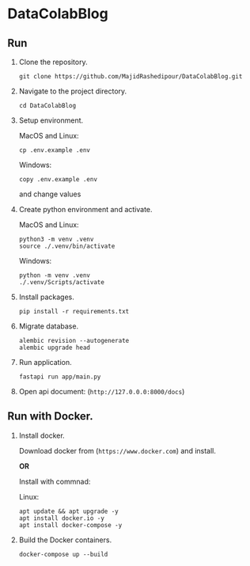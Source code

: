 # DataColabBlog

## Run

1. Clone the repository.

   ```
   git clone https://github.com/MajidRashedipour/DataColabBlog.git
   ```

2. Navigate to the project directory.

   ```
   cd DataColabBlog
   ```

3. Setup environment.

   MacOS and Linux:
   ```
   cp .env.example .env
   ```

   Windows:
   ```
   copy .env.example .env
   ```
   
   and change values

4. Create python environment and activate.

   MacOS and Linux:
   ```
   python3 -m venv .venv
   source ./.venv/bin/activate
   ```

   Windows:
   ```
   python -m venv .venv
   ./.venv/Scripts/activate
   ```

5. Install packages.

   ```
   pip install -r requirements.txt
   ```

6. Migrate database.

   ```
   alembic revision --autogenerate
   alembic upgrade head
   ```

7. Run application.

   ```
   fastapi run app/main.py
   ```

7. Open api document: (`http://127.0.0.0:8000/docs`)

## Run with Docker.

1. Install docker.

   Download docker from (`https://www.docker.com`) and install.

   **OR**

   Install with commnad:

   Linux:

   ```
   apt update && apt upgrade -y
   apt install docker.io -y
   apt install docker-compose -y
   ```

2. Build the Docker containers.

   ```
   docker-compose up --build
   ```